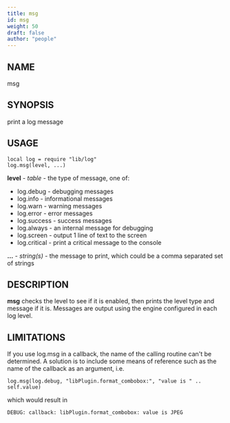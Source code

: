 ```yaml
---
title: msg
id: msg
weight: 50
draft: false
author: "people"
---
```


## NAME

msg

## SYNOPSIS

print a log message

## USAGE
```
local log = require "lib/log"
log.msg(level, ...)
```
**level** - _table_ - the type of message, one of: 
- log.debug    - debugging messages
- log.info     - informational messages
- log.warn     - warning messages 
- log.error    - error messages 
- log.success  - success messages
- log.always   - an internal message for debugging
- log.screen   - output 1 line of text to the screen
- log.critical - print a critical message to the console  

**...** - _string(s)_ - the message to print, which could be a comma separated set of strings

## DESCRIPTION

**msg** checks the level to see if it is enabled, then prints the level type and message if it is.
Messages are output using the engine configured in each log level.

## LIMITATIONS

If you use log.msg in a callback, the name of the calling routine can't be determined.  A solution
is to include some means of reference such as the name of the callback as an argument, i.e. 
```
log.msg(log.debug, "libPlugin.format_combobox:", "value is " .. self.value)
```
which would result in
```
DEBUG: callback: libPlugin.format_combobox: value is JPEG
```
